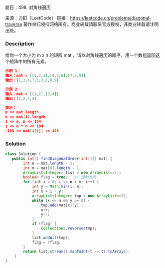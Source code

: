 题目：498. 对角线遍历

来源：力扣（LeetCode）
链接：https://leetcode.cn/problems/diagonal-traverse
著作权归领扣网络所有。商业转载请联系官方授权，非商业转载请注明出处。

### Description

给你一个大小为 m x n 的矩阵 mat ，请以对角线遍历的顺序，用一个数组返回这个矩阵中的所有元素。

```json
示例 1：
输入：mat = [[1,2,3],[4,5,6],[7,8,9]]
输出：[1,2,4,7,5,3,6,8,9]

示例 2：
输入：mat = [[1,2],[3,4]]
输出：[1,2,3,4]

提示：
m == mat.length
n == mat[i].length
1 <= m, n <= 104
1 <= m * n <= 104
-105 <= mat[i][j] <= 105
```

### Solution
```java
class Solution {
   public int[] findDiagonalOrder(int[][] mat) {
        int n = mat.length - 1;
        int m = mat[0].length - 1;
        ArrayList<Integer> list = new ArrayList<>();
        boolean flag = true;   // 控制方向
        for (int i = 0; i <= n + m; i++) {
            int y = Math.min(i, m);
            int x = i - y;
            ArrayList<Integer> tmp = new ArrayList<>();
            while (x <= n && y >= 0) {
                tmp.add(mat[x][y]);
                x++;
                y--;
            }
            if (flag) {
                Collections.reverse(tmp);
            }
            list.addAll(tmp);
            flag = !flag;
        }
        return list.stream().mapToInt(t -> t).toArray();
    }
}
```


